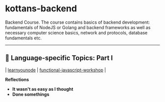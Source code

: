 # kottans-backend
Backend Course. The course contains basics of backend development: fundamentals of NodeJS or Golang and backend frameworks as well as necessary computer science basics, network and protocols, database fundamentals etc.

___
## :vertical_traffic_light: Language-specific Topics: Part I

| [learnyounode](learnyounode/learnyounode.png) | [functional-javascript-workshop](functional-javascript-workshop/functional-javascript-workshop.png) |

**Reflections**
 - **It wasn\'t as easy as I thought**
 - **Done somethings**

